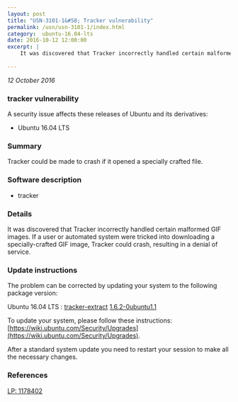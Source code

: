 ```yaml
---
layout: post
title: "USN-3101-1&#58; Tracker vulnerability"
permalink: /usn/usn-3101-1/index.html
category:  ubuntu-16.04-lts
date: 2016-10-12 12:00:00
excerpt: |
    It was discovered that Tracker incorrectly handled certain malformed GIF images. If a user or automated system were tricked into downloading a specially-crafted GIF image, Tracker could crash, resulting in a denial of service. 
    
--- 
```

 
 

*12 October 2016*

### tracker vulnerability

A security issue affects these releases of Ubuntu and its derivatives:

* Ubuntu 16.04 LTS

### Summary

Tracker could be made to crash if it opened a specially crafted file. 

### Software description

* tracker 

### Details

It was discovered that Tracker incorrectly handled certain malformed GIF images. If a user or automated system were tricked into downloading a specially-crafted GIF image, Tracker could crash, resulting in a denial of service. 

### Update instructions

The problem can be corrected by updating your system to the following package version:

Ubuntu 16.04 LTS
 : [tracker-extract](https://launchpad.net/ubuntu/+source/tracker) <span> [1.6.2-0ubuntu1.1](https://launchpad.net/ubuntu/+source/tracker/1.6.2-0ubuntu1.1) </span> 

To update your system, please follow these instructions: [https://wiki.ubuntu.com/Security/Upgrades](https://wiki.ubuntu.com/Security/Upgrades).

After a standard system update you need to restart your session to make all the necessary changes. 

### References

 
 [LP: 1178402](https://launchpad.net/bugs/1178402)
 

